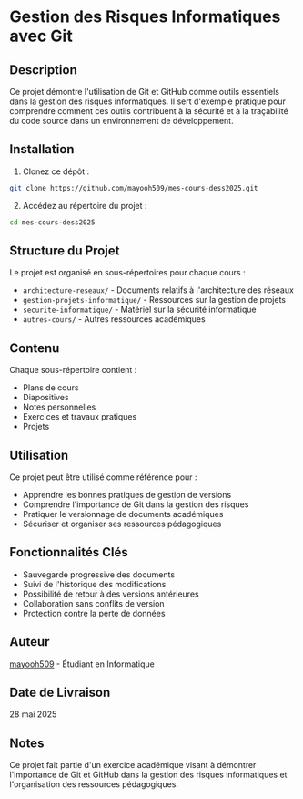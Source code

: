 # Gestion des Risques Informatiques avec Git

## Description
Ce projet démontre l'utilisation de Git et GitHub comme outils essentiels dans la gestion des risques informatiques. Il sert d'exemple pratique pour comprendre comment ces outils contribuent à la sécurité et à la traçabilité du code source dans un environnement de développement.

## Installation
1. Clonez ce dépôt :
```bash
git clone https://github.com/mayooh509/mes-cours-dess2025.git
```
2. Accédez au répertoire du projet :
```bash
cd mes-cours-dess2025
```

## Structure du Projet
Le projet est organisé en sous-répertoires pour chaque cours :
- `architecture-reseaux/` - Documents relatifs à l'architecture des réseaux
- `gestion-projets-informatique/` - Ressources sur la gestion de projets
- `securite-informatique/` - Matériel sur la sécurité informatique
- `autres-cours/` - Autres ressources académiques

## Contenu
Chaque sous-répertoire contient :
- Plans de cours
- Diapositives
- Notes personnelles
- Exercices et travaux pratiques
- Projets

## Utilisation
Ce projet peut être utilisé comme référence pour :
- Apprendre les bonnes pratiques de gestion de versions
- Comprendre l'importance de Git dans la gestion des risques
- Pratiquer le versionnage de documents académiques
- Sécuriser et organiser ses ressources pédagogiques

## Fonctionnalités Clés
- Sauvegarde progressive des documents
- Suivi de l'historique des modifications
- Possibilité de retour à des versions antérieures
- Collaboration sans conflits de version
- Protection contre la perte de données

## Auteur
[mayooh509](https://github.com/mayooh509) - Étudiant en Informatique

## Date de Livraison
28 mai 2025

## Notes
Ce projet fait partie d'un exercice académique visant à démontrer l'importance de Git et GitHub dans la gestion des risques informatiques et l'organisation des ressources pédagogiques. 